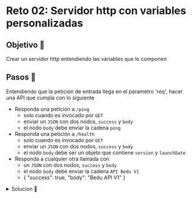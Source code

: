 # Reto 02: Servidor http con variables personalizadas

## Objetivo 🎯
 
Crear un servidor http entendiendo las variables que lo componen

## Pasos 📝

Entendiendo que la petición de entrada llega en el parametro 'req', hacer una API que cumpla con lo siguiente
* Responda una petición a `/ping`
    * solo cuando es invocado por `GET`
    * enviar un `JSON` con dos nodos, `success` y `body`
    * el nodo `body` debe enviar la cadena `pong`
* Responda una petición a `/health`
    * solo cuando es invocado por `GET`
    * enviar un `JSON` con dos nodos, `success` y `body`
    * el nodo `body` debe ser un objeto que contiene `version` y `launchDate`
* Responda a cualquier otra llamada con
    * un `JSON` con dos nodos, `success` y `body`
    * el nodo `body` debe enviar la cadena `API Bedu V1`
    * {
        "success": true,
        "body": "Bedu API V1"
        }

<details>
	<summary>Solucion 🔖</summary>

Cuando tengas tu propuesta, puedes compararla con la que se propone en este directorio observando los siguientes puntos

* En la carpeta `src` está el código
* En la carpeta `client` las llamadas que pueden invocarse con la extensión `REST Client`
* En el archivo `package.json` se agregó el script de arranque

</details>
